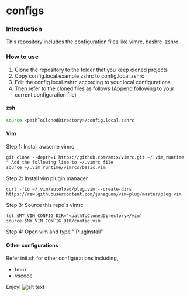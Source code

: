# configs
### Introduction
This repository includes the configuration files like vimrc, bashrc, zshrc
### How to use
1. Clone the repository to the folder that you keep cloned projects
2. Copy config.local.example.zshrc to config.local.zshrc
3. Edit the config.local.zshrc according to your local configurations
4. Then refer to the cloned files as follows (Append following to your current configuration file)
#### zsh
```bash
source <pathToClonedDirectory>/config.local.zshrc
```
#### Vim
Step 1: Install awsome vimrc
```vim
git clone --depth=1 https://github.com/amix/vimrc.git ~/.vim_runtime   
" Add the following line to ~/.vimrc file
source ~/.vim_runtime/vimrcs/basic.vim
```
Step 2: Install vim plugin manager  
```vim
curl -fLo ~/.vim/autoload/plug.vim --create-dirs https://raw.githubusercontent.com/junegunn/vim-plug/master/plug.vim  
```
Step 3: Source this repo's vimrc
```vim
let $MY_VIM_CONFIG_DIR='<pathToClonedDirectory>/vim'
source $MY_VIM_CONFIG_DIR/config.vim
```
Step 4: Open vim and type ":PlugInstall"

#### Other configurations
Refer init.sh for other configurations including,

 - tmux
 - vscode

 Enjoy!
 ![alt text](https://scontent-sin6-1.xx.fbcdn.net/v/t31.0-1/c1105.233.223.223/s160x160/28337662_10216090704568247_617738601527671289_o.jpg?_nc_cat=0&oh=6e2a57b1076e0dbcde6c92a67d6eb18f&oe=5B530E37)
